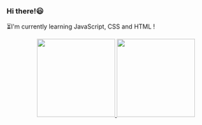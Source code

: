 ### Hi there!😃
⏳I'm currently learning JavaScript, CSS and HTML !

<div align="center">
  <a href="https://github.com/manu0256">
  <img height="180em" src="https://github-readme-stats.vercel.app/api?username=manu0256&show_icons=true&theme=dracula&include_all_commits=true&count_private=true"/>
  <img height="180em" src="https://github-readme-stats.vercel.app/api/top-langs/?username=manu0256&layout=compact&langs_count=7&theme=dracula"/>
</div>
<div style="display: inline_block"><br>
